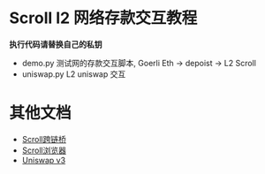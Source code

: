 # Scroll l2 网络存款交互教程

**执行代码请替换自己的私钥**

- demo.py 测试网的存款交互脚本, Goerli Eth -> depoist -> L2 Scroll
- uniswap.py L2 uniswap 交互 

# 其他文档
- [Scroll跨链桥](https://scroll.io/alpha/bridge)
- [Scroll浏览器](https://blockscout.scroll.io/)
- [Uniswap v3](https://uniswap-v3.scroll.io/#/swap)